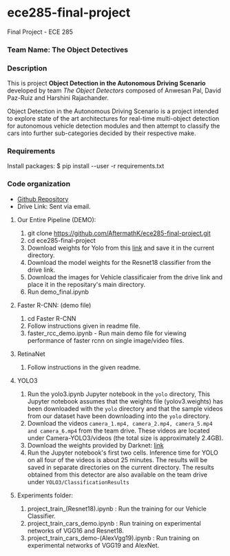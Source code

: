 # ece285-final-project
Final Project - ECE 285
### Team Name: The Object Detectives

### Description

This is project **Object Detection in the Autonomous Driving Scenario** developed by team *The Object Detectors* composed of Anwesan Pal, David Paz-Ruiz and Harshini Rajachander.

Object Detection in the Autonomous Driving Scenario is a project intended to explore state of the art architectures for real-time multi-object detection for autonomous vehicle detection modules and then attempt to classify the cars into further sub-categories decided by their respective make.

### Requirements
Install packages:
$ pip install --user -r requirements.txt

### Code organization
- [Github Repository](https://github.com/AftermathK/ece285-final-project)
- Drive Link: Sent via email.

1. Our Entire Pipeline (DEMO):
    1. git clone https://github.com/AftermathK/ece285-final-project.git
    2. cd ece285-final-project
    2. Download weights for Yolo from this [link](https://pjreddie.com/media/files/yolov3.weights) and save it in the current directory.
    3. Download the model weights for the Resnet18 classifier from the drive link.
    3. Download the images for Vehicle classificaier from the drive link and place it in the repositary's main directory.
    4. Run demo_final.ipynb

2. Faster R-CNN: (demo file)
    1. cd Faster R-CNN
    2. Follow instructions given in readme file.
    3. faster_rcc_demo.ipynb - Run main demo file for viewing performance of faster rcnn on single image/video files.

3. RetinaNet
    1. Follow instructions in the given readme.

4. YOLO3
    1. Run the yolo3.ipynb Jupyter notebook in the `yolo` directory,  This Jupyter notebook assumes that the weights file (yolov3.weights) has been downloaded with the `yolo` directory and that the sample videos from our dataset have been downloading into the `yolo` directory.
    2. Download the videos `camera_1.mp4, camera_2.mp4, camera_5.mp4 and camera_6.mp4` from the team drive. These videos are located under Camera-YOLO3/videos (the total size is approximately 2.4GB).
    3. Download the weights provided by Darknet: [link](https://pjreddie.com/media/files/yolov3.weights)
    4. Run the Jupyter notebook's first two cells. Inference time for YOLO on all four of the videos is about 25 minutes. The results will be saved in separate directories on the current directory. The results obtained from this detector are also available on the team drive under `YOLO3/ClassificationResults`


5. Experiments folder:
    1. project_train_(Resnet18).ipynb : Run the training for our Vehicle Classifier.
    2. project_train_cars_demo.ipynb  : Run training on experimental networks of VGG16 and Resnet18.
    3. project_train_cars_demo-(AlexVgg19).ipynb : Run training on experimental networks of VGG19 and AlexNet.
